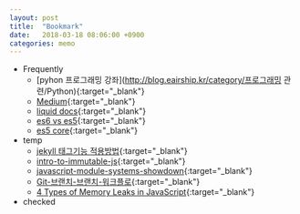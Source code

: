 ```yaml
---
layout: post
title:  "Bookmark"
date:   2018-03-18 08:06:00 +0900
categories: memo
---
```


* Frequently
  * [pyhon 프로그래밍 강좌](http://blog.eairship.kr/category/프로그래밍 관련/Python){:target="_blank"}
  * [Medium](https://medium.com/topic/programming){:target="_blank"}
  * [liquid docs](https://shopify.github.io/liquid/basics/introduction){:target="_blank"}
  * [es6 vs es5](http://es6-features.org){:target="_blank"}
  * [es5 core](http://tech.inswave.com/2018/03/17/ES5){:target="_blank"}
* temp
  * [jekyll 태그기능 적용방법](http://tech.kakao.com/2016/07/07/tech-blog-story){:target="_blank"}
  * [intro-to-immutable-js](https://auth0.com/blog/intro-to-immutable-js){:target="_blank"}
  * [javascript-module-systems-showdown](https://auth0.com/blog/javascript-module-systems-showdown){:target="_blank"}
  * [Git-브랜치-브랜치-워크플로](https://git-scm.com/book/ko/v2/Git-브랜치-브랜치-워크플로){:target="_blank"}
  * [4 Types of Memory Leaks in JavaScript](https://auth0.com/blog/four-types-of-leaks-in-your-javascript-code-and-how-to-get-rid-of-them/){:target="_blank"}
* checked
